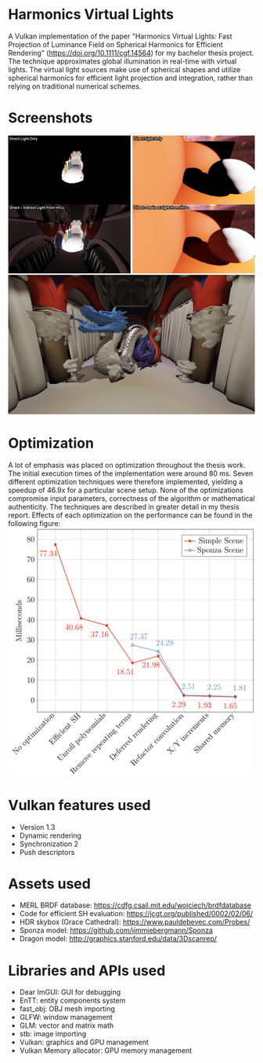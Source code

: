 # Harmonics Virtual Lights
A Vulkan implementation of the paper "Harmonics Virtual Lights: Fast Projection of Luminance Field on Spherical Harmonics for Efficient Rendering" (https://doi.org/10.1111/cgf.14564) for my bachelor thesis project. The technique approximates global illumination in real-time with virtual lights. The virtual light sources make use of spherical shapes and utilize spherical harmonics for efficient light projection and integration, rather than relying on traditional numerical schemes.

# Screenshots
![github-small](Screenshots/VisualResults.png)
![github-small](Screenshots/DragonSceneBenchmarkView.png)

# Optimization
A lot of emphasis was placed on optimization throughout the thesis work. The initial execution times of the implementation were around 80 ms. Seven different optimization techniques were therefore implemented, yielding a speedup of 46.9x for a particular scene setup. None of the optimizations compromise input parameters, correctness of the algorithm or mathematical authenticity. The techniques are described in greater detail in my thesis report. Effects of each optimization on the performance can be found in the following figure:
![github-small](Screenshots/Optimizations.png)

# Vulkan features used
* Version 1.3
* Dynamic rendering
* Synchronization 2
* Push descriptors

# Assets used
* MERL BRDF database: https://cdfg.csail.mit.edu/wojciech/brdfdatabase
* Code for efficient SH evaluation: https://jcgt.org/published/0002/02/06/
* HDR skybox (Grace Cathedral): https://www.pauldebevec.com/Probes/
* Sponza model: https://github.com/jimmiebergmann/Sponza
* Dragon model: http://graphics.stanford.edu/data/3Dscanrep/

# Libraries and APIs used
* Dear ImGUI: GUI for debugging
* EnTT: entity components system
* fast_obj: OBJ mesh importing
* GLFW: window management
* GLM: vector and matrix math
* stb: image importing
* Vulkan: graphics and GPU management
* Vulkan Memory allocator: GPU memory management
